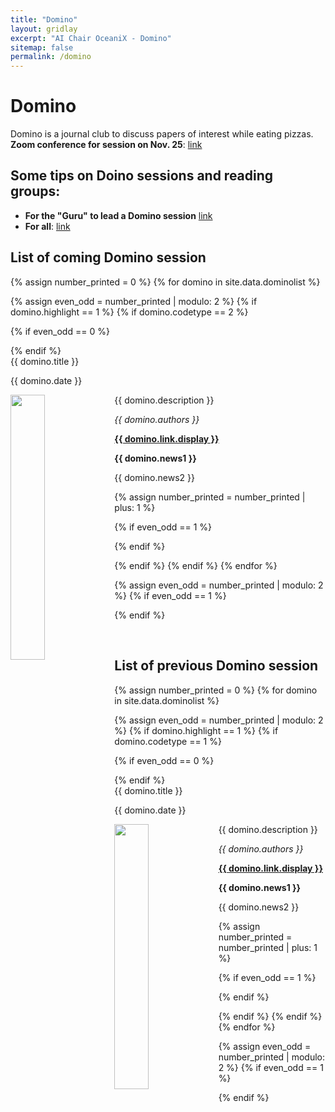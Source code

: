 ```yaml
---
title: "Domino"
layout: gridlay
excerpt: "AI Chair OceaniX - Domino"
sitemap: false
permalink: /domino
---
```


# Domino

Domino is a journal club to discuss papers of interest while eating pizzas.
**Zoom conference for session on Nov. 25**: [link](https://zoom.us/j/94354512890?pwd=cHNCMlVISVRnZjFuN29TV2d2a1R3UT09)

## Some tips on Doino sessions and reading groups: 
- **For the "Guru" to lead a Domino session** [link](http://muratbuffalo.blogspot.fr/2015/05/how-to-run-effective-paper-reading.html)
- **For all**: [link](http://muratbuffalo.blogspot.fr/2013/07/how-i-read-research-paper.html)

## List of coming Domino session

{% assign number_printed = 0 %}
{% for domino in site.data.dominolist %}

{% assign even_odd = number_printed | modulo: 2 %}
{% if domino.highlight == 1 %}
{% if domino.codetype == 2 %}

{% if even_odd == 0 %}
<div class="row">
{% endif %}

<div class="col-sm-6 clearfix">
 <div class="well">
  <pubtit>{{ domino.title }}</pubtit>
  <p>{{ domino.date }} <br> </p>
  <img src="{{ site.url }}{{ site.baseurl }}/images/domino_pic/{{ domino.image }}" class="img-responsive" width="33%" style="float: left" />
  <p>{{ domino.description }}</p>
  <p><em>{{ domino.authors }}</em></p>
  <p><strong><a href="{{ domino.link.url }}">{{ domino.link.display }}</a></strong></p>
  <p class="text-danger"><strong> {{ domino.news1 }}</strong></p>
  <p> {{ domino.news2 }}</p>
 </div>
</div>

{% assign number_printed = number_printed | plus: 1 %}

{% if even_odd == 1 %}
</div>
{% endif %}

{% endif %}
{% endif %}
{% endfor %}

{% assign even_odd = number_printed | modulo: 2 %}
{% if even_odd == 1 %}
</div>
{% endif %}

<p> &nbsp; </p>


## List of previous Domino session

{% assign number_printed = 0 %}
{% for domino in site.data.dominolist %}

{% assign even_odd = number_printed | modulo: 2 %}
{% if domino.highlight == 1 %}
{% if domino.codetype == 1 %}

{% if even_odd == 0 %}
<div class="row">
{% endif %}

<div class="col-sm-6 clearfix">
 <div class="well">
  <pubtit>{{ domino.title }}</pubtit>
  <p>{{ domino.date }} <br></p>
  <img src="{{ site.url }}{{ site.baseurl }}/images/domino_pic/{{ domino.image }}" class="img-responsive" width="33%" style="float: left" />
  <p>{{ domino.description }}</p>
  <p><em>{{ domino.authors }}</em></p>
  <p><strong><a href="{{ domino.link.url }}">{{ domino.link.display }}</a></strong></p>
  <p class="text-danger"><strong> {{ domino.news1 }}</strong></p>
  <p> {{ domino.news2 }}</p>
 </div>
</div>

{% assign number_printed = number_printed | plus: 1 %}

{% if even_odd == 1 %}
</div>
{% endif %}

{% endif %}
{% endif %}
{% endfor %}

{% assign even_odd = number_printed | modulo: 2 %}
{% if even_odd == 1 %}
</div>
{% endif %}

